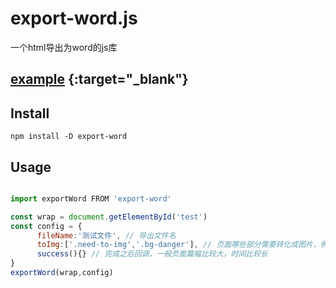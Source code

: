# export-word.js  
一个html导出为word的js库   

## [example](https://huangbohang.github.io/export-word/examples/)  {:target="_blank"}

## Install  
    npm install -D export-word

## Usage     
  
```javascript    

import exportWord FROM 'export-word'

const wrap = document.getElementById('test')
const config = {
      fileName:'测试文件', // 导出文件名
      toImg:['.need-to-img','.bg-danger'], // 页面哪些部分需要转化成图片，例如echart图表之类
      success(){} // 完成之后回调，一般页面篇幅比较大，时间比较长
}
exportWord(wrap,config)  

```
   
